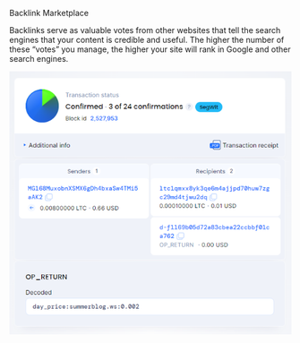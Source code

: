 Backlink Marketplace

Backlinks serve as valuable votes from other websites that tell the search engines that your content is credible and useful. 
The higher the number of these “votes” you manage, the higher your site will rank in Google and other search engines.

![alt text](https://github.com/evdrive40mil/backlink_publisher/blob/main/doc/page_offer_tx.PNG?raw=true)

